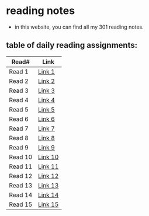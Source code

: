 # reading notes

- in this website, you can find all my 301 reading notes.

## table of daily reading assignments:

| Read#    |  Link       |
| -------  | -------     |
| Read 1   | [Link 1](https://mhd22.github.io/301-reading-notes/read-01)  |
| Read 2   | [Link 2](https://mhd22.github.io/301-reading-notes/read-02)  |
| Read 3   | [Link 3](https://mhd22.github.io/301-reading-notes/read-03)  |
| Read 4   | [Link 4](https://mhd22.github.io/301-reading-notes/read-04)  |
| Read 5   | [Link 5](https://mhd22.github.io/301-reading-notes/read-05)  |
| Read 6   | [Link 6](https://mhd22.github.io/301-reading-notes/read-06)  |
| Read 7   | [Link 7](https://mhd22.github.io/301-reading-notes/read-07)  |
| Read 8   | [Link 8](https://mhd22.github.io/301-reading-notes/read-08)  |
| Read 9   | [Link 9](https://mhd22.github.io/301-reading-notes/read-09)  |
| Read 10  | [Link 10](https://mhd22.github.io/301-reading-notes/read-10) |
| Read 11  | [Link 11](https://mhd22.github.io/301-reading-notes/read-11) |
| Read 12  | [Link 12](https://mhd22.github.io/301-reading-notes/read-12) |
| Read 13  | [Link 13](https://mhd22.github.io/301-reading-notes/read-13) |
| Read 14  | [Link 14](https://mhd22.github.io/301-reading-notes/read-14) |
| Read 15  | [Link 15](https://mhd22.github.io/301-reading-notes/read-15) |